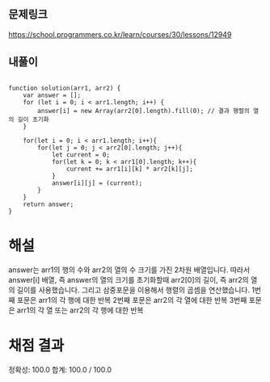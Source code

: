 ## 문제링크

https://school.programmers.co.kr/learn/courses/30/lessons/12949

## 내풀이

```

function solution(arr1, arr2) {
    var answer = [];
    for (let i = 0; i < arr1.length; i++) {
        answer[i] = new Array(arr2[0].length).fill(0); // 결과 행렬의 열의 길이 초기화
    }

    for(let i = 0; i < arr1.length; i++){
        for(let j = 0; j < arr2[0].length; j++){
            let current = 0;
            for(let k = 0; k < arr1[0].length; k++){
                current += arr1[i][k] * arr2[k][j];
            }
            answer[i][j] = (current);
        }
    }
    return answer;
}
```

# 해설

answer는 arr1의 행의 수와 arr2의 열의 수 크기를 가진 2차원 배열입니다.
따라서 answer[i] 배열, 즉 answer의 열의 크기를 초기화할때 arr2[0]의 길이, 즉 arr2의 열의 길이를 사용했습니다.
그리고 삼중포문을 이용해서 행렬의 곱셈을 연산했습니다.
1번째 포문은 arr1의 각 행에 대한 반복
2번째 포문은 arr2의 각 열에 대한 반복
3번째 포문은 arr1의 각 열 또는 arr2의 각 행에 대한 반복

# 채점 결과

정확성: 100.0
합계: 100.0 / 100.0
